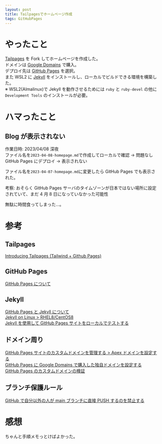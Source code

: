 ```yaml
---
layout: post
title: Tailpagesでホームページ作成
tags: GitHubPages
---
```


# やったこと

[Tailpages](https://github.com/harrywang/tailpages) を Fork してホームページを作成した。  
ドメインは [Google Domains](https://domains.google) で購入。  
デプロイ先は [GitHub Pages](https://docs.github.com/ja/pages/getting-started-with-github-pages/about-github-pages) を選択。  
また WSL2 に [Jekyll](http://jekyllrb-ja.github.io/) をインストールし、ローカルでビルドできる環境を構築した。  
※ WSL2(Almalinux)で Jekyll を動作させるためには `ruby` と `ruby-devel` の他に `Development Tools` のインストールが必要。

# ハマったこと

## Blog が表示されない

作業日時: 2023/04/08 深夜  
ファイル名を`2023-04-08-homepage.md`で作成してローカルで確認 → 問題なし  
GitHub Pages にデプロイ → 表示されない

ファイル名を`2023-04-07-homepage.md`に変更したら GitHub Pages でも表示された。

考察: おそらく GitHub Pages サーバのタイムゾーンが日本ではない場所に設定されていて、まだ 4 月 8 日になっていなかった可能性

無駄に時間食ってしまった...。

# 参考

## Tailpages

[Introducing Tailpages (Tailwind + Github Pages)](https://harrywang.medium.com/introducing-tailpages-tailwind-github-pages-89903c52d3ec)

## GitHub Pages

[GitHub Pages について](https://docs.github.com/ja/pages/getting-started-with-github-pages/about-github-pages)

## Jekyll

[GitHub Pages と Jekyll について](https://docs.github.com/ja/pages/setting-up-a-github-pages-site-with-jekyll/about-github-pages-and-jekyll)  
[Jekyll on Linux > RHEL8/CentOS8](https://jekyllrb.com/docs/installation/other-linux/#rhel8centos8)  
[Jekyll を使用して GitHub Pages サイトをローカルでテストする](https://docs.github.com/ja/pages/setting-up-a-github-pages-site-with-jekyll/testing-your-github-pages-site-locally-with-jekyll)

## ドメイン周り

[GitHub Pages サイトのカスタムドメインを管理する > Apex ドメインを設定する](https://docs.github.com/ja/pages/configuring-a-custom-domain-for-your-github-pages-site/managing-a-custom-domain-for-your-github-pages-site#configuring-an-apex-domain)  
[GitHub Pages に Google Domains で購入した独自ドメインを設定する](https://dev-moyashi.hatenablog.com/entry/2021/01/10/222249)  
[GitHub Pages のカスタムドメインの検証](https://docs.github.com/ja/pages/configuring-a-custom-domain-for-your-github-pages-site/verifying-your-custom-domain-for-github-pages)

## ブランチ保護ルール

[GitHub で自分以外の人が main ブランチに直接 PUSH するのを禁止する](https://zenn.dev/ttani/articles/github-approval-self)

# 感想

ちゃんと手順メモっとけばよかった。
